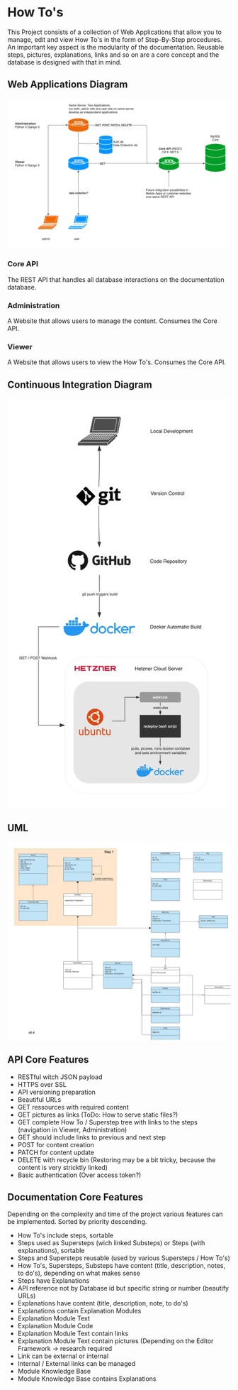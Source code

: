 # How To's
This Project consists of a collection of Web Applications that allow you to manage, edit and view How To's in the form of Step-By-Step procedures. An important key aspect is the modularity of the documentation. Reusable steps, pictures, explanations, links and so on are a core concept and the database is designed with that in mind.

## Web Applications Diagram
![](docs/howtos_server.png?raw=true "How To's server diagram")

### Core API
The REST API that handles all database interactions on the documentation database.

### Administration
A Website that allows users to manage the content. Consumes the Core API.

### Viewer
A Website that allows users to view the How To's. Consumes the Core API.

## Continuous Integration Diagram
![](docs/howtos_ci.png?raw=true "How To's CI diagram")

## UML
![](docs/howtos_uml.png?raw=true "How To's UML")


## API Core Features
* RESTful witch JSON payload
* HTTPS over SSL
* API versioning preparation
* Beautiful URLs
* GET ressources with required content
* GET pictures as links (ToDo: How to serve static files?)
* GET complete How To / Superstep tree with links to the steps (navigation in Viewer, Administration)
* GET should include links to previous and next step
* POST for content creation
* PATCH for content update
* DELETE with recycle bin (Restoring may be a bit tricky, because the content is very stricktly linked)
* Basic authentication (Over access token?)


## Documentation Core Features
Depending on the complexity and time of the project various features can be implemented. Sorted by priority descending.
* How To's include steps, sortable
* Steps used as Supersteps (wich linked Substeps) or Steps (with explanations), sortable
* Steps and Supersteps reusable (used by various Supersteps / How To's)
* How To's, Supersteps, Substeps have content (title, description, notes, to do's), depending on what makes sense
* Steps have Explanations
* API reference not by Database id but specific string or number (beautify URLs)
* Explanations have content (title, description, note, to do's)
* Explanations contain Explanation Modules
* Explanation Module Text
* Explanation Module Code
* Explanation Module Text contain links
* Explanation Module Text contain pictures (Depending on the Editor Framework -> research required
* Link can be external or internal
* Internal / External links can be managed
* Module Knowledge Base
* Module Knowledge Base contains Explanations
